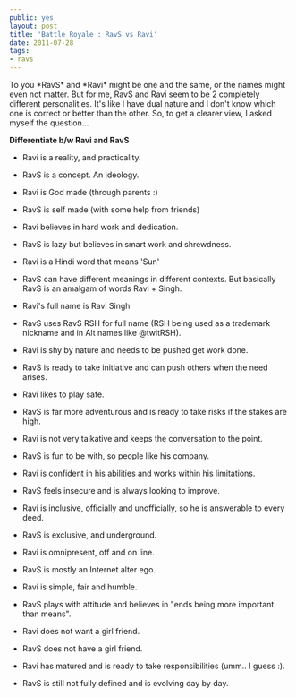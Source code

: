 ```yaml
---
public: yes
layout: post
title: 'Battle Royale : RavS vs Ravi'
date: 2011-07-28
tags:
- ravs
---
```


To you \*RavS\* and \*Ravi\* might be one and the same, or the names might even not matter. But for me, RavS and Ravi seem to be 2 completely different personalities. It's like I have dual nature and I don't know which one is correct or better than the other. So, to get a clearer view, I asked myself the question... 

**Differentiate b/w Ravi and RavS**

- Ravi is a reality, and practicality.

- RavS is a concept. An ideology.

- Ravi is God made (through parents :)

- RavS is self made (with some help from friends)

- Ravi believes in hard work and dedication.

- RavS is lazy but believes in smart work and shrewdness.

- Ravi is a Hindi word that means 'Sun'

- RavS can have different meanings in different contexts. But basically RavS is an amalgam of words Ravi + Singh.

- Ravi's full name is Ravi Singh

- RavS uses RavS RSH for full name (RSH being used as a trademark nickname and in Alt names like @twitRSH).

- Ravi is shy by nature and needs to be pushed get work done.

- RavS is ready to take initiative and can push others when the need arises.

- Ravi likes to play safe.

- RavS is far more adventurous and is ready to take risks if the stakes are high.

- Ravi is not very talkative and keeps the conversation to the point.

- RavS is fun to be with, so people like his company.

- Ravi is confident in his abilities and works within his limitations.

- RavS feels insecure and is always looking to improve.

- Ravi is inclusive, officially and unofficially, so he is answerable to every deed.

- RavS is exclusive, and underground.

- Ravi is omnipresent, off and on line.

- RavS is mostly an Internet alter ego.

- Ravi is simple, fair and humble.

- RavS plays with attitude and believes in "ends being more important than means".

- Ravi does not want a girl friend.

- RavS does not have a girl friend.

- Ravi has matured and is ready to take responsibilities (umm.. I guess :).

- RavS is still not fully defined and is evolving day by day.
